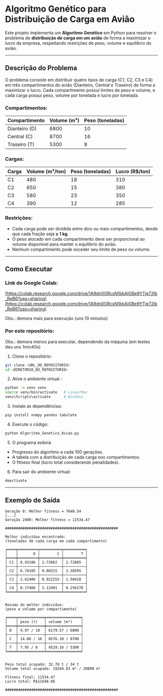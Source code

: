 # Algoritmo Genético para Distribuição de Carga em Avião

Este projeto implementa um **Algoritmo Genético** em Python para resolver o problema de **distribuição de carga em um avião** de forma a maximizar o lucro da empresa, respeitando restrições de peso, volume e equilíbrio do avião.

---

## Descrição do Problema

O problema consiste em distribuir quatro tipos de carga (C1, C2, C3 e C4) em três compartimentos do avião (Dianteiro, Central e Traseiro) de forma a maximizar o lucro. Cada compartimento possui limites de peso e volume, e cada carga possui peso, volume por tonelada e lucro por tonelada.

### Compartimentos:

| Compartimento | Volume (m³) | Peso (toneladas) |
|---------------|-------------|-----------------|
| Dianteiro (D) | 6800        | 10              |
| Central (C)   | 8700        | 16              |
| Traseiro (T)  | 5300        | 8               |

### Cargas:

| Carga | Volume (m³/ton) | Peso (toneladas) | Lucro (R$/ton) |
|-------|-----------------|-----------------|----------------|
| C1    | 480             | 18              | 310            |
| C2    | 650             | 15              | 380            |
| C3    | 580             | 23              | 350            |
| C4    | 390             | 12              | 285            |

### Restrições:

- Cada carga pode ser dividida entre dois ou mais compartimentos, desde que cada fração seja **≥ 1 kg**.
- O peso alocado em cada compartimento deve ser proporcional ao volume disponível para manter o equilíbrio do avião.
- Nenhum compartimento pode exceder seu limite de peso ou volume.

---

## Como Executar

### Link do Google Colab:

[https://colab.research.google.com/drive/1A9dn0ORcsN1bkAIGBe9YTje72Ib_ReB6?usp=sharing](https://colab.research.google.com/drive/1A9dn0ORcsN1bkAIGBe9YTje72Ib_ReB6?usp=sharing)

Obs.: demora mais para execução (uns 10 minutos)

### Por este repositório:

Obs.: demora menos para executar, dependendo da máquina (em testes deu uns 1min40s)

1. Clone o repositório:

```bash
git clone <URL_DO_REPOSITORIO>
cd <DIRETORIO_DO_REPOSITORIO>
```

2. Ative o ambiente virtual :
```bash
python -m venv venv
source venv/bin/activate   # Linux/Mac
venv\Scripts\activate      # Windows
```

3. Instale as dependências:
```bash
pip install numpy pandas tabulate
```

4. Execute o código:
```bash
python Algoritmo_Genetico_Aviao.py
```

5. O programa exibirá:
- Progresso do algoritmo a cada 100 gerações.
- A tabela com a distribuição de cada carga nos compartimentos.
- O fitness final (lucro total considerando penalidades).

6. Para sair do ambiente virtual:
```bash
deactivate
```

---

## Exemplo de Saída
```
Geração 0: Melhor fitness = 7640.54
[...]
Geração 2400: Melhor fitness = 11534.47

####################################################

Melhor indivíduo encontrado: 
(toneladas de cada carga em cada compartimento)

╒════╤═════════╤══════════╤══════════╕
│    │       D │        C │        T │
╞════╪═════════╪══════════╪══════════╡
│ C1 │ 0.43186 │ 2.72662  │ 2.72805  │
├────┼─────────┼──────────┼──────────┤
│ C2 │ 6.74185 │ 9.08315  │ 3.38595  │
├────┼─────────┼──────────┼──────────┤
│ C3 │ 2.62406 │ 0.922253 │ 1.58428  │
├────┼─────────┼──────────┼──────────┤
│ C4 │ 0.17466 │ 2.12401  │ 0.256278 │
╘════╧═════════╧══════════╧══════════╛


Resumo do melhor indivíduo: 
(peso e volume por compartimento)

╒════╤════════════╤════════════════╕
│    │ peso (t)   │ volume (m³)    │
╞════╪════════════╪════════════════╡
│ D  │ 9.97 / 10  │ 6179.57 / 6800 │
├────┼────────────┼────────────────┤
│ C  │ 14.86 / 16 │ 8576.10 / 8700 │
├────┼────────────┼────────────────┤
│ T  │ 7.95 / 8   │ 4529.16 / 5300 │
╘════╧════════════╧════════════════╛


Peso total ocupado: 32.78 t / 34 t
Volume total ocupado: 19284.83 m³ / 20800 m³

Fitness final: 11534.47
Lucro total: R$11648.86

####################################################
```